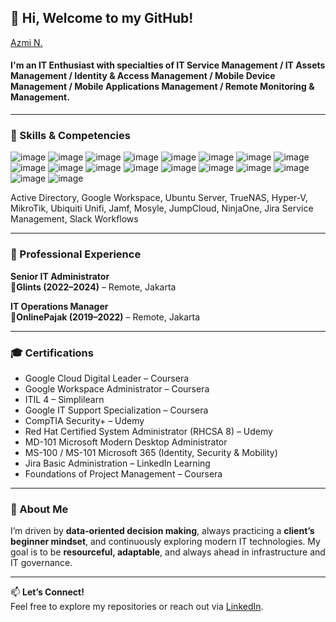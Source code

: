 ## 👋 Hi, Welcome to my GitHub! 
<div class="badge-base LI-profile-badge" data-locale="en_US" data-size="medium" data-theme="dark" data-type="VERTICAL" data-vanity="azminasrullah" data-version="v1"><a class="badge-base__link LI-simple-link" href="https://id.linkedin.com/in/azminasrullah?trk=profile-badge">Azmi N.</a></div>
<script src="https://platform.linkedin.com/badges/js/profile.js" async defer type="text/javascript"></script>
              
#### I'm an IT Enthusiast with specialties of IT Service Management / IT Assets Management / Identity & Access Management / Mobile Device Management / Mobile Applications Management / Remote Monitoring & Management.

---

### 🔧 Skills & Competencies

![image](https://img.shields.io/badge/Windows-0078D6?style=for-the-badge&logo=windows&logoColor=white) 
![image](https://img.shields.io/badge/windows%20terminal-4D4D4D?style=for-the-badge&logo=windows%20terminal&logoColor=white) 
![image](https://img.shields.io/badge/Linux-FCC624?style=for-the-badge&logo=linux&logoColor=black) 
![image](https://img.shields.io/badge/Ubuntu-E95420?style=for-the-badge&logo=ubuntu&logoColor=white)
![image](https://img.shields.io/badge/mac%20os-000000?style=for-the-badge&logo=apple&logoColor=white) 
![image](https://img.shields.io/badge/GNU%20Bash-4EAA25?style=for-the-badge&logo=GNU%20Bash&logoColor=white)
![image](https://img.shields.io/badge/HTML5-E34F26?style=for-the-badge&logo=html5&logoColor=white) 
![image](https://img.shields.io/badge/CSS3-1572B6?style=for-the-badge&logo=css3&logoColor=white) 
![image](https://img.shields.io/badge/JavaScript-323330?style=for-the-badge&logo=javascript&logoColor=F7DF1E)
![image](https://img.shields.io/badge/Google_Cloud-4285F4?style=for-the-badge&logo=google-cloud&logoColor=white)
![image](https://img.shields.io/badge/Docker-2CA5E0?style=for-the-badge&logo=docker&logoColor=white)
![image](https://img.shields.io/badge/FreeNAS-343434?style=for-the-badge&logo=freenas&logoColor=white)
![image](https://img.shields.io/badge/GitHub-100000?style=for-the-badge&logo=github&logoColor=white)
![image](https://img.shields.io/badge/Slack-4A154B?style=for-the-badge&logo=slack&logoColor=white)
![image](https://img.shields.io/badge/DATADOG-632CA6?style=for-the-badge&logo=datadog&logoColor=white)
![image](https://img.shields.io/badge/Proxmox-E57000?style=for-the-badge&logo=proxmox&logoColor=white)
![image](https://img.shields.io/badge/VirtualBox-21416b?style=for-the-badge&logo=VirtualBox&logoColor=white)
![image](https://img.shields.io/badge/VMware-231f20?style=for-the-badge&logo=VMware&logoColor=white)

Active Directory, Google Workspace, Ubuntu Server, TrueNAS, Hyper-V, MikroTik, Ubiquiti Unifi, Jamf, Mosyle, JumpCloud, NinjaOne, Jira Service Management, Slack Workflows

---

### 💼 Professional Experience

**Senior IT Administrator**   
**🏢Glints (2022–2024)** – Remote, Jakarta  

**IT Operations Manager**  
**🏢OnlinePajak (2019–2022)** – Remote, Jakarta  


---

### 🎓 Certifications

- Google Cloud Digital Leader – Coursera
- Google Workspace Administrator – Coursera
- ITIL 4 – Simplilearn
- Google IT Support Specialization – Coursera
- CompTIA Security+ – Udemy
- Red Hat Certified System Administrator (RHCSA 8) – Udemy
- MD-101 Microsoft Modern Desktop Administrator
- MS-100 / MS-101 Microsoft 365 (Identity, Security & Mobility)
- Jira Basic Administration – LinkedIn Learning
- Foundations of Project Management – Coursera

---

### 🌟 About Me

I’m driven by **data-oriented decision making**, always practicing a **client’s beginner mindset**, and continuously exploring modern IT technologies. My goal is to be **resourceful, adaptable**, and always ahead in infrastructure and IT governance.

---

📫 **Let’s Connect!**  
Feel free to explore my repositories or reach out via [LinkedIn](https://www.linkedin.com/in/azminasrullah/).
